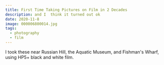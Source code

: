 ```yaml
---
title: First Time Taking Pictures on Film in 2 Decades
description: and I  think it turned out ok
date: 2020-11-8
image: 000006800014.jpg
tags:
  - photography
  - film
---
```



I took these near Russian Hill, the Aquatic Museum, and Fishman's Wharf, using HP5+ black and white film.

<v-img src="000006800014.jpg" alt="bar" :dirp="dir"></v-img>
<v-img src="000006790027.jpg" alt="bar" :dirp="dir"></v-img>
<v-img src="000006790012.jpg" alt="bar" :dirp="dir"></v-img>
<v-img src="000006800008.jpg" alt="bar" :dirp="dir"></v-img>
<v-img src="000006790002.jpg" alt="bar" :dirp="dir"></v-img>
<v-img src="000006800023.jpg" alt="bar" :dirp="dir"></v-img>
<v-img src="000006790017.jpg" alt="bar" :dirp="dir"></v-img>
<v-img src="000006780021.jpg" alt="bar" :dirp="dir"></v-img>
<v-img src="000006780029.jpg" alt="bar" :dirp="dir"></v-img>
<v-img src="000006790007.jpg" alt="bar" :dirp="dir"></v-img>
<v-img src="000006780027.jpg" alt="bar" :dirp="dir"></v-img>



